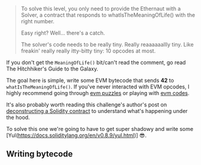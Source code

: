 > To solve this level, you only need to provide the Ethernaut with a Solver, a contract that responds to whatIsTheMeaningOfLife() with the right number.
>
> Easy right? Well... there's a catch.
>
> The solver's code needs to be really tiny. Really reaaaaaallly tiny. Like freakin' really really itty-bitty tiny: 10 opcodes at most.

If you don't get the `MeaningOfLife()` bit/can't read the comment, go read The Hitchhiker's Guide to the Galaxy.

The goal here is simple, write some EVM bytecode that sends **42** to `whatIsTheMeaningOfLife()`. If you've never interacted with EVM opcodes, I highly recommend going through [evm puzzles](https://github.com/fvictorio/evm-puzzles) or playing with [evm codes](https://www.evm.codes/).

It's also probably worth reading this challenge's author's post on [deconstructing a Solidity contract](https://blog.zeppelin.solutions/deconstructing-a-solidity-contract-part-i-introduction-832efd2d7737) to understand what's happening under the hood.

To solve this one we're going to have to get super shadowy and write some [Yul(https://docs.soliditylang.org/en/v0.8.9/yul.html)] 😎.

## Writing bytecode

<!-- https://medium.com/coinmonks/ethernaut-lvl-19-magicnumber-walkthrough-how-to-deploy-contracts-using-raw-assembly-opcodes-c50edb0f71a2 -->
<!-- https://cmichel.io/ethernaut-solutions/ -->

<!-- pragma solidity ^0.7.3;

interface IMagicNum {
    function setSolver(address _solver) external;
}

contract MagicNumAttacker {
    IMagicNum public challenge;

    constructor(address challengeAddress) {
        challenge = IMagicNum(challengeAddress);
    }

    function attack() public {
        bytes memory bytecode = hex"600a600c600039600a6000f3602a60005260206000f3";
        bytes32 salt = 0;
        address solver;

        assembly {
            solver := create2(0, add(bytecode, 0x20), mload(bytecode), salt)
        }

        challenge.setSolver(solver);
    }
} -->